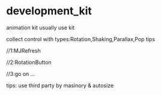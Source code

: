 # development_kit
animation kit usually use kit

collect control with types:Rotation,Shaking,Parallax,Pop tips 

//1:MJRefresh

//2:RotationButton

//3:go on ...


tips:
use third party by masinory & autosize